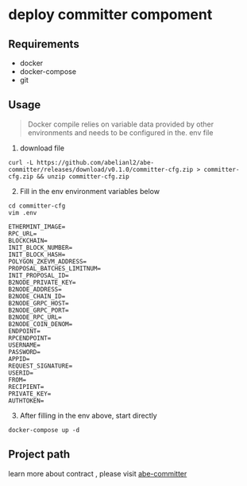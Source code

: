 # deploy committer compoment

## Requirements
- docker
- docker-compose
- git

## Usage
> Docker compile relies on variable data provided by other environments and needs to be configured in the. env file

1. download file
```shell
curl -L https://github.com/abelianl2/abe-committer/releases/download/v0.1.0/committer-cfg.zip > committer-cfg.zip && unzip committer-cfg.zip
```


2. Fill in the env environment variables below

```shell
cd committer-cfg
vim .env
```

```shell
ETHERMINT_IMAGE=
RPC_URL=
BLOCKCHAIN=
INIT_BLOCK_NUMBER=
INIT_BLOCK_HASH=
POLYGON_ZKEVM_ADDRESS=
PROPOSAL_BATCHES_LIMITNUM=
INIT_PROPOSAL_ID=
B2NODE_PRIVATE_KEY=
B2NODE_ADDRESS=
B2NODE_CHAIN_ID=
B2NODE_GRPC_HOST=
B2NODE_GRPC_PORT=
B2NODE_RPC_URL=
B2NODE_COIN_DENOM=
ENDPOINT=
RPCENDPOINT=
USERNAME=
PASSWORD=
APPID=
REQUEST_SIGNATURE=
USERID=
FROM=
RECIPIENT=
PRIVATE_KEY=
AUTHTOKEN=
```

3. After filling in the env above, start directly
```shell
docker-compose up -d
```

## Project path
learn more about contract  , please visit
[abe-committer](https://github.com/abelianl2/abe-committer.git)
